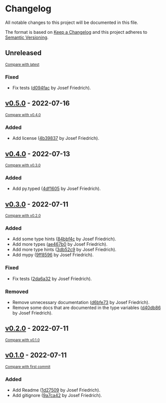# Changelog

All notable changes to this project will be documented in this file.

The format is based on [Keep a Changelog](http://keepachangelog.com/en/1.1.0/)
and this project adheres to [Semantic Versioning](http://semver.org/spec/v2.0.0.html).

<!-- insertion marker -->
## Unreleased

<small>[Compare with latest](https://github.com/Josef-Friedrich/conf2levels/compare/v0.5.0...HEAD)</small>

### Fixed

- Fix tests ([d094fac](https://github.com/Josef-Friedrich/conf2levels/commit/d094fac1e9a68e5c4e6318e9920d63fa64a1ce13) by Josef Friedrich).

<!-- insertion marker -->
## [v0.5.0](https://github.com/Josef-Friedrich/conf2levels/releases/tag/v0.5.0) - 2022-07-16

<small>[Compare with v0.4.0](https://github.com/Josef-Friedrich/conf2levels/compare/v0.4.0...v0.5.0)</small>

### Added

- Add license ([4b39837](https://github.com/Josef-Friedrich/conf2levels/commit/4b398376e81350582d2b16e90fb382df2c2f3ef2) by Josef Friedrich).

## [v0.4.0](https://github.com/Josef-Friedrich/conf2levels/releases/tag/v0.4.0) - 2022-07-13

<small>[Compare with v0.3.0](https://github.com/Josef-Friedrich/conf2levels/compare/v0.3.0...v0.4.0)</small>

### Added

- Add py.typed ([4df1605](https://github.com/Josef-Friedrich/conf2levels/commit/4df1605f7f229da54509e3ea26d2b66bf9fd1623) by Josef Friedrich).

## [v0.3.0](https://github.com/Josef-Friedrich/conf2levels/releases/tag/v0.3.0) - 2022-07-11

<small>[Compare with v0.2.0](https://github.com/Josef-Friedrich/conf2levels/compare/v0.2.0...v0.3.0)</small>

### Added

- Add some type hints ([84bbf4c](https://github.com/Josef-Friedrich/conf2levels/commit/84bbf4c0b1cb72c75215546abc65dc23bff96363) by Josef Friedrich).
- Add more types ([ae467b0](https://github.com/Josef-Friedrich/conf2levels/commit/ae467b0ed26b0bf5166a26f8d3c9e31e572d9c1d) by Josef Friedrich).
- Add more type hints ([3db52c9](https://github.com/Josef-Friedrich/conf2levels/commit/3db52c9e945ecd70a8a94679e3bbc324d46335a0) by Josef Friedrich).
- Add mypy ([9ff8596](https://github.com/Josef-Friedrich/conf2levels/commit/9ff8596379150ee156b2ab5b3a2e92f942a28724) by Josef Friedrich).

### Fixed

- Fix tests ([2da6a32](https://github.com/Josef-Friedrich/conf2levels/commit/2da6a32098587ce1e43d0d97665c3fb9904cfb77) by Josef Friedrich).

### Removed

- Remove unnecessary documentation ([d6bfe73](https://github.com/Josef-Friedrich/conf2levels/commit/d6bfe735eb62155520519ef1083c49836b120876) by Josef Friedrich).
- Remove some docs that are documented in the type variables ([d40db86](https://github.com/Josef-Friedrich/conf2levels/commit/d40db86ef43fe92fb60b4a42e34b1e6d329b315b) by Josef Friedrich).

## [v0.2.0](https://github.com/Josef-Friedrich/conf2levels/releases/tag/v0.2.0) - 2022-07-11

<small>[Compare with v0.1.0](https://github.com/Josef-Friedrich/conf2levels/compare/v0.1.0...v0.2.0)</small>

## [v0.1.0](https://github.com/Josef-Friedrich/conf2levels/releases/tag/v0.1.0) - 2022-07-11

<small>[Compare with first commit](https://github.com/Josef-Friedrich/conf2levels/compare/847c9820d824cf8997ed652323d9a7656c2ea5f0...v0.1.0)</small>

### Added

- Add Readme ([1d27509](https://github.com/Josef-Friedrich/conf2levels/commit/1d275095eed241b06707eedae9e145d2da2c770f) by Josef Friedrich).
- Add gitignore ([9a7ca42](https://github.com/Josef-Friedrich/conf2levels/commit/9a7ca420f897b797dd182611d5d7ef5c48bf040b) by Josef Friedrich).
